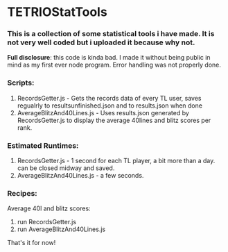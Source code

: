 # TETRIOStatTools

### This is a collection of some statistical tools i have made. It is not very well coded but i uploaded it because why not.

**Full disclosure**: this code is kinda bad. I made it without being public in mind as my first ever node program.
Error handling was not properly done.

### Scripts:
1. RecordsGetter.js - Gets the records data of every TL user, saves regualrly to resultsunfinished.json and to results.json when done
2. AverageBlitzAnd40Lines.js - Uses results.json generated by RecordsGetter.js to display the average 40lines and blitz scores per rank.
### Estimated Runtimes:
1. RecordsGetter.js - 1 second for each TL player, a bit more than a day. can be closed midway and saved.
2. AverageBlitzAnd40Lines.js - a few seconds.

### Recipes:
Average 40l and blitz scores:
1. run RecordsGetter.js
2. run AverageBlitzAnd40Lines.js

That's it for now!
